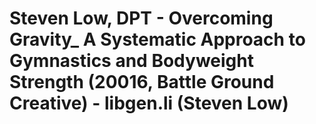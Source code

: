 # Steven Low, DPT - Overcoming Gravity_ A Systematic Approach to Gymnastics and Bodyweight Strength (20016, Battle Ground Creative) - libgen.li (Steven Low)


